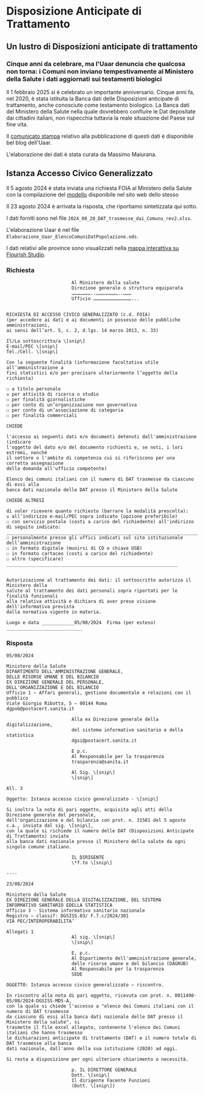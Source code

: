 # Disposizione Anticipate di Trattamento

## Un lustro di Disposizioni anticipate di trattamento

### Cinque anni da celebrare, ma l'Uaar denuncia che qualcosa non torna: i Comuni non inviano tempestivamente al Ministero della Salute i dati aggiornati sui testamenti biologici

Il 1 febbraio 2025 si è celebrato un importante anniversario. Cinque anni fa, nel 2020, è stata istituita la Banca dati delle Disposizioni anticipate di trattamento, anche conosciute come testamento biologico. La Banca dati del Ministero della Salute nella quale dovrebbero confluire le Dat depositate dai cittadini italiani, non rispecchia tuttavia la reale situazione del Paese sul fine vita.

Il [comunicato stampa](https://blog.uaar.it/2025/02/03/un-lustro-di-disposizioni-anticipate-di-trattamento/) relativo alla pubblicazione di questi dati è disponibile bel blog dell'Uaar.

L'elaborazione dei dati è stata curata da Massimo Maiurana.

## Istanza Accesso Civico Generalizzato

Il 5 agosto 2024 è stata inviata una richiesta FOIA al Ministero della Salute
con la compilazione del [modello](https://www.salute.gov.it/portale/ministro/p4_10_1_1.jsp?lingua=italiano&label=trasparenza21&id=1289&menu=trasparenza) disponibile nel sito web dello stesso

Il 23 agosto 2024 è arrivata la risposta, che riportiamo sintetizzata qui sotto.

I dati forniti sono nel file `2024_08_20_DAT_trasmesse_dai_Comunu_rev2.xlsx`.

L'elaborazione Uaar è nel file `Elaborazione_Uaar_ElencoComuniDatPopolazione.ods`.

I dati relativi alle province sono visualizzati nella [mappa interattiva su Flourish Studio](https://public.flourish.studio/visualisation/20974783/).

### Richiesta

                            
                            Al Ministero della salute
                            Direzione generale o struttura equiparata
                            …………………..……………………..………
                            Ufficio ……………………………………... 


    RICHIESTA DI ACCESSO CIVICO GENERALIZZATO (c.d. FOIA)
    (per accedere ai dati e ai documenti in possesso delle pubbliche amministrazioni, 
    ai sensi dell’art. 5, c. 2, d.lgs. 14 marzo 2013, n. 33)

    Il/La sottoscritto/a \[snip\]
    E-mail/PEC \[snip\]
    Tel./Cell. \[snip\]

    Con la seguente finalità (informazione facoltativa utile all’amministrazione a
    fini statistici e/o per precisare ulteriormente l’oggetto della richiesta)

    ☐ a titolo personale
    ☒ per attività di ricerca o studio
    ☐ per finalità giornalistiche
    ☐ per conto di un’organizzazione non governativa
    ☐ per conto di un’associazione di categoria
    ☐ per finalità commerciali

    CHIEDE

    l'accesso ai seguenti dati e/o documenti detenuti dall'amministrazione (indicare
    l'oggetto del dato e/o del documento richiesti e, se noti, i lori estremi, nonché
    il settore o l'ambito di competenza cui si riferiscono per una corretta assegnazione
    della domanda all'ufficio competente)
    
    Elenco dei comuni italiani con il numero di DAT trasmesse da ciascuno di essi alla 
    banca dati nazionale delle DAT presso il Ministero della Salute

    CHIEDE ALTRESÌ

    di voler ricevere quanto richiesto (barrare la modalità prescelta):
    ☒ all'indirizzo e-mail/PEC sopra indicato (opzione preferibile)
    ☐ con servizio postale (costi a carico del richiedente) all'indirizzo di seguito indicato:
    ________________________________________________________________________________
    ☐ personalmente presso gli uffici indicati sul sito istituzionale dell’amministrazione 
    ☐ in formato digitale (munirsi di CD o chiave USB)
    ☐ in formato cartaceo (costi a carico del richiedente)
    ☐ altro (specificare) _______________________________________________________________


    Autorizzazione al trattamento dei dati: il sottoscritto autorizza il Ministero della
    salute al trattamento dei dati personali sopra riportati per le finalità funzionali
    alla relativa attività e dichiara di aver preso visione dell'informativa prevista
    dalla normativa vigente in materia.
    
    Luogo e data ____________05/08/2024  Firma (per esteso) ____________________________


### Risposta

    05/08/2024

    Ministero della Salute
    DIPARTIMENTO DELL'AMMINISTRAZIONE GENERALE,
    DELLE RISORSE UMANE E DEL BILANCIO
    EX DIREZIONE GENERALE DEL PERSONALE,
    DELL'ORGANIZZAZIONE E DEL BILANCIO
    Ufficio 1 – Affari generali, gestione documentale e relazioni con il pubblico
    Viale Giorgio Ribotta, 5 – 00144 Roma
    dgpob@postacert.sanita.it

                            Alla ex Direzione generale della digitalizzazione,
                            del sistema informativo sanitario e della statistica
                            dgsi@postacert.sanita.it

                            E p.c.
                            Al Responsabile per la trasparenza
                            trasparenza@sanita.it

                            Al Sig. \[snip\]
                            \[snip\]

    All. 3

    Oggetto: Istanza accesso civico generalizzato - \[snip\]

    Si inoltra la nota di pari oggetto, acquisita agli atti della Direzione generale del personale,
    dell'organizzazione e del bilancio con prot. n. 31581 del 5 agosto c.a., inviata dal sig. \[snip\], 
    con la quale si richiede il numero delle DAT (Disposizioni Anticipate di Trattamento) inviate
    alla banca dati nazionale presso il Ministero della salute da ogni singolo comune italiano.

                            IL DIRIGENTE
                            \*f.to \[snip\]

    ----
    
    23/08/2024
    
    Ministero della Salute
    EX DIREZIONE GENERALE DELLA DIGITALIZZAZIONE, DEL SISTEMA
    INFORMATIVO SANITARIO EDELLA STATISTICA
    Ufficio 3 - Sistema informativo sanitario nazionale
    Registro – classif: DGSISS.03/ F.7.c/2024/301
    VIA PEC/INTEROPERABILITA’

    Allegati 1
                            Al sig. \[snip\]
                            \[snip\]

                            E, p.c.
                            Al Dipartimento dell'amministrazione generale,
                            delle risorse umane e del bilancio (DAGRUB)
                            Al Responsabile per la trasparenza
                            SEDE
                            
    OGGETTO: Istanza accesso civico generalizzato – riscontro.
    
    In riscontro alla nota di pari oggetto, ricevuta con prot. n. 0011498-05/08/2024-DGSISS-MDS-A,
    con la quale si chiede l'accesso a "elenco dei Comuni italiani con il numero di DAT trasmesse
    da ciascuno di essi alla banca dati nazionale delle DAT presso il Ministero della salute", si 
    trasmette il file excel allegato, contenente l'elenco dei Comuni italiani che hanno trasmesso
    le dichiarazioni anticipate di trattamento (DAT) e il numero totale di DAT trasmesse alla banca
    dati nazionale, dall'anno della sua istituzione (2020) ad oggi.

    Si resta a disposizione per ogni ulteriore chiarimento o necessità.

                            p. IL DIRETTORE GENERALE
                            Dott. \[snip\]
                            Il dirigente Facente Funzioni
                            (Dott. \[snip\])

